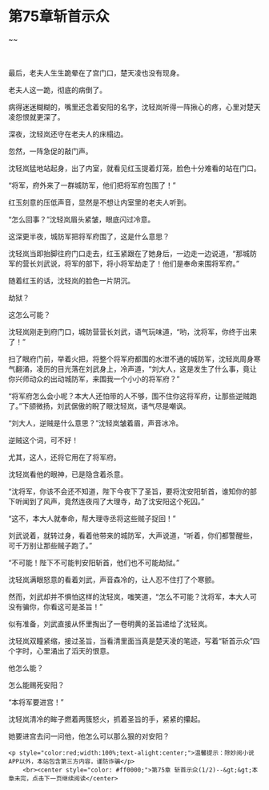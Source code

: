# 第75章斩首示众
~~
    	    <p name="pagetop" href="javascript:void(0);" onclick="return false" style="line-height: 35px;padding: 10px;color: #333;"> </p><p>最后，老夫人生生跪晕在了宫门口，楚天凌也没有现身。</p><p>老夫人这一跪，彻底的病倒了。</p><p>病得迷迷糊糊的，嘴里还念着安阳的名字，沈轻岚听得一阵揪心的疼，心里对楚天凌怨恨就更深了。</p><p>深夜，沈轻岚还守在老夫人的床榻边。</p><p>忽然，一阵急促的敲门声。</p><p>沈轻岚猛地站起身，出了内室，就看见红玉提着灯笼，脸色十分难看的站在门口。</p><p>“将军，府外来了一群城防军，他们把将军府包围了！”</p><p>红玉刻意的压低声音，显然是不想让内室里的老夫人听到。</p><p>“怎么回事？”沈轻岚眉头紧皱，眼底闪过冷意。</p><p>这深更半夜，城防军把将军府围了，这是什么意思？</p><p>沈轻岚当即抬脚往府门口走去，红玉紧跟在了她身后，一边走一边说道，“那城防军的营长刘武说，将军的部下，将小将军劫走了！他们是奉命来围将军府。”</p><p>随着红玉的话，沈轻岚的脸色一片阴沉。</p><p>劫狱？</p><p>这怎么可能？</p><p>沈轻岚刚走到府门口，城防营营长刘武，语气玩味道，“哟，沈将军，你终于出来了！”</p><p>扫了眼府门前，举着火把，将整个将军府都围的水泄不通的城防军，沈轻岚周身寒气翻涌，凌厉的目光落在刘武身上，冷声道，“刘大人，这是发生了什么事，竟让你兴师动众的出动城防军，来围我一个小小的将军府？”</p><p>“将军府怎么会小呢？本大人还怕带的人不够，围不住你这将军府，让那些逆贼跑了。”下颌微扬，刘武倨傲的睨了眼沈轻岚，语气尽是嘲讽。</p><p>“刘大人，逆贼是什么意思？”沈轻岚皱着眉，声音冰冷。</p><p>逆贼这个词，可不好！</p><p>尤其，这人，还将它用在了将军府。</p><p>沈轻岚看他的眼神，已是隐含着杀意。</p><p>“沈将军，你该不会还不知道，陛下今夜下了圣旨，要将沈安阳斩首，谁知你的部下听闻到了风声，竟然连夜闯了大理寺，劫了沈安阳这个死囚。”</p><p>“这不，本大人就奉命，帮大理寺丞将这些贼子捉回！”</p><p>刘武说着，就转过身，看着他带来的城防军，大声说道，“听着，你们都警醒些，可千万别让那些贼子跑了。”</p><p>“不可能！陛下不可能判安阳斩首，他们也不可能劫狱。”</p><p>沈轻岚满眼怒意的看着刘武，声音森冷的，让人忍不住打了个寒颤。</p><p>然而，刘武却并不惧怕这样的沈轻岚，嗤笑道，“怎么不可能？沈将军，本大人可没有骗你，你看这可是圣旨！”</p><p>似有准备，刘武直接从怀里掏出了一卷明黄的圣旨递给了沈轻岚。</p><p>沈轻岚双瞳紧缩，接过圣旨，当看清里面当真是楚天凌的笔迹，写着“斩首示众”四个字时，心里涌出了滔天的恨意。</p><p>他怎么能？</p><p>怎么能赐死安阳？</p><p>“本将军要进宫！”</p><p>沈轻岚清冷的眸子燃着两簇怒火，抓着圣旨的手，紧紧的攥起。</p><p>她要进宫去问一问他，他怎么可以那么狠的对安阳？</p>
    	
   	<p style="color:red;width:100%;text-alight:center;">温馨提示：除妙阅小说APP以外，本站包含第三方内容，谨防诈骗</p>
    	<br><center style="color: #ff0000;">第75章 斩首示众(1/2)--&gt;&gt;本章未完，点击下一页继续阅读</center>
    	